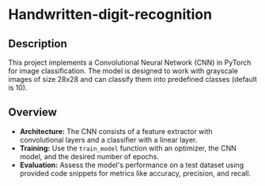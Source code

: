 # Handwritten-digit-recognition
## Description

This project implements a Convolutional Neural Network (CNN) in PyTorch for image classification. The model is designed to work with grayscale images of size 28x28 and can classify them into predefined classes (default is 10).

## Overview

- **Architecture:** The CNN consists of a feature extractor with convolutional layers and a classifier with a linear layer.
- **Training:** Use the `train_model` function with an optimizer, the CNN model, and the desired number of epochs.
- **Evaluation:** Assess the model's performance on a test dataset using provided code snippets for metrics like accuracy, precision, and recall.
